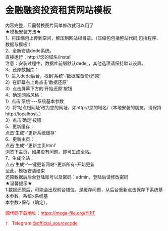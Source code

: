 # 金融融资投资租赁网站模板

内容完整，只需替换图片简单修改就可以用了<br>★模板安装方法★<br>1、将压缩包上传到空间，解压到网站根目录。（压缩包包括整站代码,包括程序、数据与模板!）<br>2、全新安装dede系统。<br>直接运行：http://您的域名/install<br>注意：安装过程中，数据库前缀默认dede_，其他选项请保持默认设置。<br>3、还原数据库：<br>1）进入dede后台，找到‘系统’-‘数据库备份/还原’<br>2）在屏幕右上角点击‘数据还原’<br>3）点击屏幕下方的‘开始还原’按钮<br>4、确定网站风格：<br>1）点击‘系统’---系统基本参数<br>2）将‘站点根网址’改为您的网址，如http://您的域名/（本地安装的朋友，请保持<br>http://localhost。）<br>3）点击‘确定’按钮<br>5、更新缓存：<br>点击‘生成’-’更新系统缓存’<br>6、更新主页：<br>点击‘生成’-’更新主页html’<br>浏览下主页，如果没有问题。即可生成全站。<br>7、生成全站：<br>点击‘生成’-‘一键更新网站’-更新所有-开始更新<br>至此，模板安装结束<br>还原数据后后台登陆账号以及密码：admin，登陆后请修改密码<br>★温馨提示★<br>1:数据还原后，可能会出现前台错位，是缓存问题，从后台重新点击保存下系统基本参数。系统&gt;系统基<br>本参数&gt;保存（确定）。<br>


<p style="color: red;">源代码下载地址：<a href="https://mega-file.org/Yl1iT" style="color: red;">https://mega-file.org/Yl1iT</a></p><p style="color: red;"><img src="https://cdn-icons-png.flaticon.com/512/2111/2111646.png" alt="Telegram Icon" style="width: 16px; vertical-align: middle; margin-right: 5px;">Telegram:<a href="https://t.me/official_sourcecode" style="color: red;">@official_sourcecode</a></p>